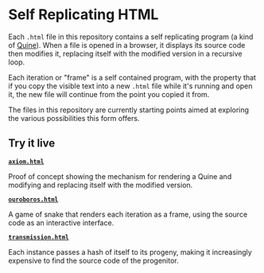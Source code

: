 # Self Replicating HTML

Each `.html` file in this repository contains a self replicating program (a kind of [Quine](https://en.wikipedia.org/wiki/Quine_%28computing%29)). When a file is opened in a browser, it displays its source code then modifies it, replacing itself with the modified version in a recursive loop.

Each iteration or "frame" is a self contained program, with the property that if you copy the visible text into a new `.html` file while it's running and open it, the new file will continue from the point you copied it from.

The files in this repository are currently starting points aimed at exploring the various possibilities this form offers.

## Try it live

**[`axiom.html`](asdasd)**

Proof of concept showing the mechanism for rendering a Quine and modifying and replacing itself with the modified version.

**[`ouroboros.html`](asdasd)**

A game of snake that renders each iteration as a frame, using the source code as an interactive interface.

**[`transmission.html`](asdasd)**

Each instance passes a hash of itself to its progeny, making it increasingly expensive to find the source code of the progenitor.
